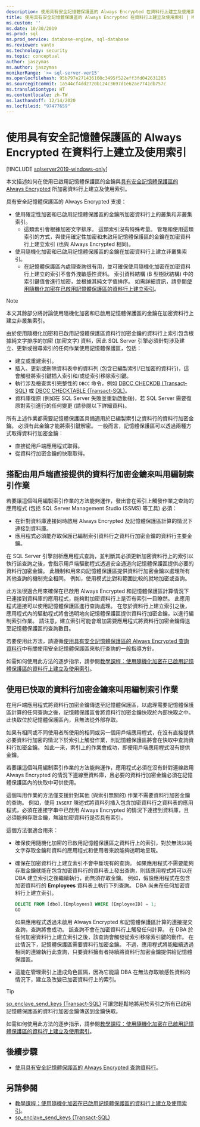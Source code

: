 ```yaml
---
description: 使用具有安全記憶體保護區的 Always Encrypted 在資料行上建立及使用索引
title: 使用具有安全記憶體保護區的 Always Encrypted 在資料行上建立及使用索引 | Microsoft Docs
ms.custom: ''
ms.date: 10/30/2019
ms.prod: sql
ms.prod_service: database-engine, sql-database
ms.reviewer: vanto
ms.technology: security
ms.topic: conceptual
author: jaszymas
ms.author: jaszymas
monikerRange: '>= sql-server-ver15'
ms.openlocfilehash: 95b797e271436108c3495f522eff3fd042631285
ms.sourcegitcommit: 1a544cf4dd2720b124c3697d1e62ae7741db757c
ms.translationtype: HT
ms.contentlocale: zh-TW
ms.lasthandoff: 12/14/2020
ms.locfileid: "97477659"
---
```

# <a name="create-and-use-indexes-on-columns-using-always-encrypted-with-secure-enclaves"></a>使用具有安全記憶體保護區的 Always Encrypted 在資料行上建立及使用索引
[!INCLUDE [sqlserver2019-windows-only](../../../includes/applies-to-version/sqlserver2019-windows-only.md)]

本文描述如何在使用已啟用記憶體保護區的金鑰與[具有安全記憶體保護區的 Always Encrypted](always-encrypted-enclaves.md) 所加密資料行上建立及使用索引。 

具有安全記憶體保護區的 Always Encrypted 支援：
- 使用確定性加密和已啟用記憶體保護區的金鑰所加密資料行上的叢集和非叢集索引。
  - 這類索引會根據加密文字排序。 這類索引沒有特殊考量。 管理和使用這類索引的方式，與使用確定性加密和未啟用記憶體保護區的金鑰在加密資料行上建立索引 (也與 Always Encrypted 相同)。 
- 使用隨機化加密和已啟用記憶體保護區的金鑰在加密資料行上建立非叢集索引。
  - 在記憶體保護區內處理查詢很有用，並可確保使用隨機化加密在加密資料行上建立的索引不會外洩敏感性資料。 索引資料結構 (B 型樹狀結構) 中的索引鍵值會進行加密，並根據其純文字值排序。 如需詳細資訊，請參閱[使用隨機化加密在已啟用記憶體保護區的資料行上建立索引](always-encrypted-enclaves.md#indexes-on-enclave-enabled-columns-using-randomized-encryption)。

> [!NOTE]
> 本文其餘部分將討論使用隨機化加密和已啟用記憶體保護區的金鑰在加密資料行上建立非叢集索引。

由於使用隨機化加密和已啟用記憶體保護區資料行加密金鑰的資料行上索引包含根據純文字排序的加密 (加密文字) 資料，因此 SQL Server 引擎必須針對涉及建立、更新或搜尋索引的任何作業使用記憶體保護區，包括：

- 建立或重建索引。
- 插入、更新或刪除資料表中的資料列 (包含已編製索引/已加密的資料行)，這會觸發將索引鍵插入索引和/或從索引移除索引鍵。
- 執行涉及檢查索引完整性的 `DBCC` 命令，例如 [DBCC CHECKDB (Transact-SQL)](../../../t-sql/database-console-commands/dbcc-checkdb-transact-sql.md) 或 [DBCC CHECKTABLE (Transact-SQL)](../../../t-sql/database-console-commands/dbcc-checktable-transact-sql.md)。
- 資料庫復原 (例如在 SQL Server 失敗並重新啟動後)，若 SQL Server 需要復原對索引進行的任何變更 (請參閱以下詳細資料)。

所有上述作業都需要記憶體保護區具備適用於已編製索引之資料行的資料行加密金鑰。 必須有此金鑰才能將索引鍵解密。 一般而言，記憶體保護區可以透過兩種方式取得資料行加密金鑰：
- 直接從用戶端應用程式取得。
- 從資料行加密金鑰的快取取得。

## <a name="invoke-indexing-operations-with-column-encryption-keys-provided-directly-by-the-client"></a>搭配由用戶端直接提供的資料行加密金鑰來叫用編制索引作業
若要讓這個叫用編製索引作業的方法能夠運作，發出會在索引上觸發作業之查詢的應用程式 (包括 SQL Server Management Studio (SSMS) 等工具) 必須：

- 在針對資料庫連接同時啟用 Always Encrypted 及記憶體保護區計算的情況下連接到資料庫。
- 應用程式必須能存取保護已編制索引資料行之資料行加密金鑰的資料行主要金鑰。

在 SQL Server 引擎剖析應用程式查詢，並判斷其必須更新加密資料行上的索引以執行該查詢之後，會指示用戶端驅動程式透過安全通道向記憶體保護區提供必要的資料行加密金鑰。 此機制和用來向記憶體保護區提供資料行加密金鑰以處理所有其他查詢的機制完全相同。 例如，使用模式比對和範圍比較的就地加密或查詢。

此方法很適合用來確保在已啟用 Always Encrypted 和記憶體保護區計算情況下已連接到資料庫的應用程式，能夠對加密資料行上是否有索引一目瞭然。 此應用程式連接可以使用記憶體保護區進行查詢處理。 在您於資料行上建立索引之後，應用程式內的驅動程式將會透明地向記憶體保護區提供資料行加密金鑰，以進行編制索引作業。 請注意，建立索引可能會增加需要應用程式將資料行加密金鑰傳送至記憶體保護區的查詢數目。

若要使用此方法，請遵循[使用具有安全記憶體保護區的 Always Encrypted 查詢資料行](always-encrypted-enclaves-query-columns.md)中有關使用安全記憶體保護區來執行查詢的一般指導方針。

如需如何使用此方法的逐步指示，請參閱[教學課程：使用隨機化加密在已啟用記憶體保護區的資料行上建立及使用索引](../tutorial-creating-using-indexes-on-enclave-enabled-columns-using-randomized-encryption.md)。

## <a name="invoke-indexing-operations-using-cached-column-encryption-keys"></a>使用已快取的資料行加密金鑰來叫用編制索引作業

在用戶端應用程式將資料行加密金鑰傳送至記憶體保護區，以處理需要記憶體保護區計算的任何查詢之後，記憶體保護區會將資料行加密金鑰快取於內部快取之中。 此快取位於記憶體保護區內，且無法從外部存取。

如果有相同或不同使用者所使用的相同或另一個用戶端應用程式，在沒有直接提供必要資料行加密的情況下於索引上觸發作業，則記憶體保護區將會在快取中查詢資料行加密金鑰。 如此一來，索引上的作業會成功，即便用戶端應用程式沒有提供金鑰。

若要讓這個叫用編制索引作業的方法能夠運作，應用程式必須在沒有針對連線啟用 Always Encrypted 的情況下連線至資料庫，且必要的資料行加密金鑰必須在記憶體保護區內的快取中可供使用。

這個叫用作業的方法僅支援針對其他 (與索引無關的) 作業不需要資料行加密金鑰的查詢。 例如，使用 `INSERT` 陳述式將資料列插入包含加密資料行之資料表的應用程式，必須在連接字串中已啟用 Always Encrypted 的情況下連接到資料庫，且必須能夠存取金鑰，無論加密資料行是否具有索引。

這個方法很適合用來：
 - 確保使用隨機化加密的已啟用記憶體保護區之資料行上的索引，對於無法以純文字存取金鑰和資料的應用程式和使用者來說能夠透明地呈現。 
 - 確保在加密資料行上建立索引不會中斷現有的查詢。 如果應用程式不需要能夠存取金鑰就能在包含加密資料行的資料表上發出查詢，則該應用程式將可以在 DBA 建立索引之後繼續執行，而無須存取金鑰。 例如，假設應用程式在包含加密資料行的 **Employees** 資料表上執行下列查詢。 DBA 尚未在任何加密資料行上建立索引。

   ```sql
   DELETE FROM [dbo].[Employees] WHERE [EmployeeID] = 1;
   GO
   ```

   如果應用程式透過未啟用 Always Encrypted 和記憶體保護區計算的連接提交查詢，查詢將會成功。 該查詢不會在加密資料行上觸發任何計算。 在 DBA 於任何加密資料行上建立索引之後，該查詢會觸發從索引移除索引鍵的動作。 在此情況下，記憶體保護區需要資料行加密金鑰。 不過，應用程式將能繼續透過相同的連線執行此查詢，只要資料擁有者持續將資料行加密金鑰提供給記憶體保護區。

 - 這能在管理索引上達成角色區隔，因為它能讓 DBA 在無法存取敏感性資料的情況下，建立及改變已加密資料行上的索引。 

> [!TIP] 
> [sp_enclave_send_keys (Transact-SQL)](../../system-stored-procedures/sp-enclave-send-keys-sql.md) 可讓您輕鬆地將用於索引之所有已啟用記憶體保護區的資料行加密金鑰傳送到金鑰快取。

如需如何使用此方法的逐步指示，請參閱[教學課程：使用隨機化加密在已啟用記憶體保護區的資料行上建立及使用索引](../tutorial-creating-using-indexes-on-enclave-enabled-columns-using-randomized-encryption.md)。 

## <a name="next-steps"></a>後續步驟
- [使用具有安全記憶體保護區的 Always Encrypted 查詢資料行](always-encrypted-enclaves-query-columns.md)。

## <a name="see-also"></a>另請參閱  
- [教學課程：使用隨機化加密在已啟用記憶體保護區的資料行上建立及使用索引](../tutorial-creating-using-indexes-on-enclave-enabled-columns-using-randomized-encryption.md)。
- [sp_enclave_send_keys (Transact-SQL)](../../system-stored-procedures/sp-enclave-send-keys-sql.md)
